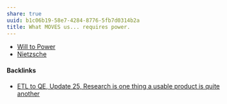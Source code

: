 ```yaml
---
share: true
uuid: b1c06b19-58e7-4284-8776-5fb7d0314b2a
title: What MOVES us... requires power.
---
```

- [Will to Power](../2fc34bc0-efad-466c-ab71-e1a69c4b9aa4)
- [Nietzsche](../Nietzsche)

#### Backlinks

* [ETL to QE, Update 25, Research is one thing a usable product is quite another](/0688a5f2-87e0-4754-b09b-88b09b92ebd8)